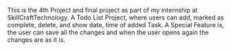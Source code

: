 This is the 4th Project and final project as part of my internship at SkillCraftTechnology. 
A Todo List Project, where users can add, marked as complete, delete, and show date, time of added Task.
A Special Feature is, the user can save all the changes and when the user opens again the changes are as it is.
